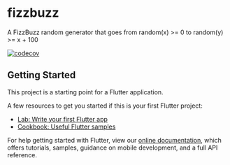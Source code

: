 # fizzbuzz

A FizzBuzz random generator that goes from random(x) >= 0 to random(y) >= x + 100

[![codecov](https://codecov.io/gh/Ch4rl3B/fizzbuzz-flutter/branch/master/graph/badge.svg?token=PNYDX8ZGQU)](https://codecov.io/gh/Ch4rl3B/fizzbuzz-flutter)

## Getting Started

This project is a starting point for a Flutter application.

A few resources to get you started if this is your first Flutter project:

- [Lab: Write your first Flutter app](https://flutter.dev/docs/get-started/codelab)
- [Cookbook: Useful Flutter samples](https://flutter.dev/docs/cookbook)

For help getting started with Flutter, view our
[online documentation](https://flutter.dev/docs), which offers tutorials,
samples, guidance on mobile development, and a full API reference.
